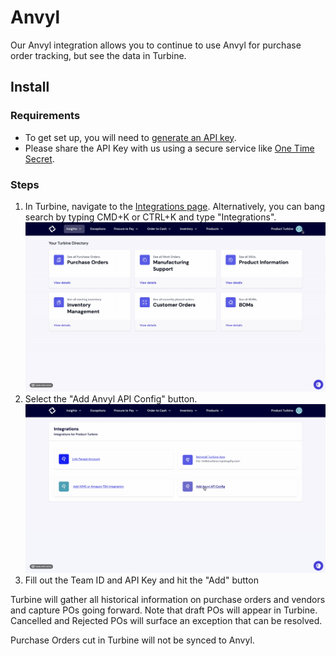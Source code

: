 # Anvyl

Our Anvyl integration allows you to continue to use Anvyl for purchase order tracking, but see the data in Turbine. 

## Install

### Requirements 

- To get set up, you will need to [generate an API key](https://support.anvyl.com/hc/en-us/articles/14627347875085-Generate-an-API-key).
- Please share the API Key with us using a secure service like [One Time Secret](https://onetimesecret.com). 

### Steps

1. In Turbine, navigate to the [Integrations page](https://app.helloturbine.com/integrations). Alternatively, you can bang search by typing CMD+K or CTRL+K and type "Integrations".
![Navigate to settings GIF](../../static/img/integrations.gif)
2. Select the "Add Anvyl API Config" button.
![Navigate to settings GIF](../../static/img/anvyl_2.gif)
4. Fill out the Team ID and API Key and hit the "Add" button

Turbine will gather all historical information on purchase orders and vendors and capture POs going forward. Note that draft POs will appear in Turbine. Cancelled and Rejected POs will surface an exception that can be resolved.

Purchase Orders cut in Turbine will not be synced to Anvyl.
